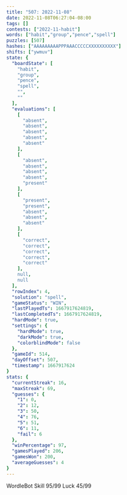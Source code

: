 ```yaml
---
title: "507: 2022-11-08"
date: 2022-11-08T06:27:04-08:00
tags: []
contests: ["2022-11-habit"]
words: ["habit","group","pence","spell"]
puzzles: [507]
hashes: ["AAAAAAAAAPPPAAACCCCCXXXXXXXXXX"]
shifts: ["ywmuv"]
state: {
  "boardState": [
    "habit",
    "group",
    "pence",
    "spell",
    "",
    ""
  ],
  "evaluations": [
    [
      "absent",
      "absent",
      "absent",
      "absent",
      "absent"
    ],
    [
      "absent",
      "absent",
      "absent",
      "absent",
      "present"
    ],
    [
      "present",
      "present",
      "absent",
      "absent",
      "absent"
    ],
    [
      "correct",
      "correct",
      "correct",
      "correct",
      "correct"
    ],
    null,
    null
  ],
  "rowIndex": 4,
  "solution": "spell",
  "gameStatus": "WIN",
  "lastPlayedTs": 1667917624819,
  "lastCompletedTs": 1667917624819,
  "hardMode": true,
  "settings": {
    "hardMode": true,
    "darkMode": true,
    "colorblindMode": false
  },
  "gameId": 514,
  "dayOffset": 507,
  "timestamp": 1667917624
}
stats: {
  "currentStreak": 16,
  "maxStreak": 69,
  "guesses": {
    "1": 0,
    "2": 12,
    "3": 50,
    "4": 76,
    "5": 51,
    "6": 11,
    "fail": 6
  },
  "winPercentage": 97,
  "gamesPlayed": 206,
  "gamesWon": 200,
  "averageGuesses": 4
}
---
```

<!-- more -->
WordleBot
Skill 95/99
Luck 45/99
